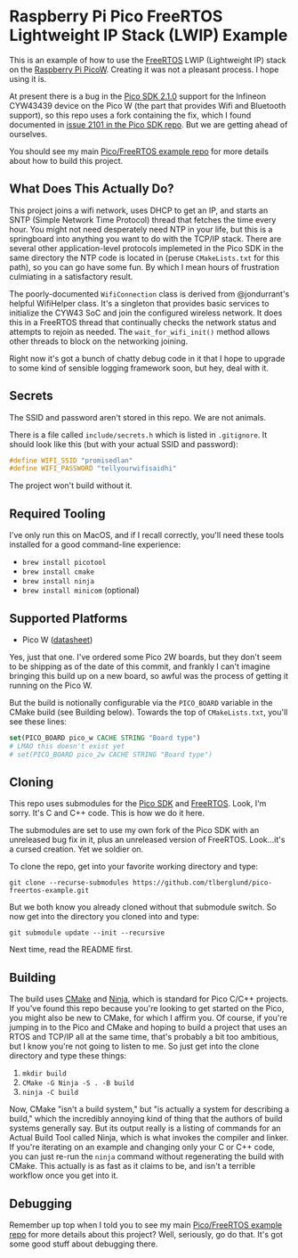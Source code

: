 # Raspberry Pi Pico FreeRTOS Lightweight IP Stack (LWIP) Example

This is an example of how to use the [FreeRTOS](https://www.freertos.org/) LWIP (Lightweight IP) stack on the [Raspberry Pi PicoW](https://www.raspberrypi.com/products/raspberry-pi-pico/). Creating it was not a pleasant process. I hope using it is.

At present there is a bug in the [Pico SDK 2.1.0](https://github.com/raspberrypi/pico-sdk) support for the Infineon CYW43439 device on the Pico W (the part that provides Wifi and Bluetooth support), so this repo uses a fork containing the fix, which I found documented in [issue 2101 in the Pico SDK repo](https://github.com/raspberrypi/pico-sdk/issues/2101). But we are getting ahead of ourselves.

You should see my main [Pico/FreeRTOS example repo](https://github.com/tlberglund/pico-freertos-example) for more details about how to build this project.

## What Does This Actually Do?

This project joins a wifi network, uses DHCP to get an IP, and starts an SNTP (Simple Network Time Protocol) thread that fetches the time every hour. You might not need desperately need NTP in your life, but this is a springboard into anything you want to do with the TCP/IP stack. There are several other application-level protocols implemeted in the Pico SDK in the same directory the NTP code is located in (peruse `CMakeLists.txt` for this path), so you can go have some fun. By which I mean hours of frustration culmiating in a satisfactory result.

The poorly-documented `WifiConnection` class is derived from @jondurrant's helpful WifiHelper class. It's a singleton that provides basic services to initialize the CYW43 SoC and join the configured wireless network. It does this in a FreeRTOS thread that continually checks the network status and attempts to rejoin as needed. The `wait_for_wifi_init()` method allows other threads to block on the networking joining.

Right now it's got a bunch of chatty debug code in it that I hope to upgrade to some kind of sensible logging framework soon, but hey, deal with it.

## Secrets

The SSID and password aren't stored in this repo. We are not animals.

There is a file called `include/secrets.h` which is listed in `.gitignore`. It
should look like this (but with your actual SSID and password):

```C
#define WIFI_SSID "promisedlan"
#define WIFI_PASSWORD "tellyourwifisaidhi"
```

The project won't build without it.

## Required Tooling

I've only run this on MacOS, and if I recall correctly, you'll need these tools
installed for a good command-line experience:

* `brew install picotool`
* `brew install cmake`
* `brew install ninja`
* `brew install minicom` (optional)


## Supported Platforms

* Pico W ([datasheet](https://datasheets.raspberrypi.com/picow/pico-w-datasheet.pdf))

Yes, just that one. I've ordered some Pico 2W boards, but they don't seem to be
shipping as of the date of this commit, and frankly I can't imagine bringing
this build up on a new board, so awful was the process of getting it running on
the Pico W.

But the build is notionally configurable via the `PICO_BOARD` variable in the
CMake build (see Building below). Towards the top of `CMakeLists.txt`, you'll
see these lines:

```CMake
set(PICO_BOARD pico_w CACHE STRING "Board type")
# LMAO this doesn't exist yet
# set(PICO_BOARD pico_2w CACHE STRING "Board type")
```

## Cloning

This repo uses submodules for the [Pico SDK](https://github.com/raspberrypi/pico-sdk) and
[FreeRTOS](https://github.com/FreeRTOS/FreeRTOS-Kernel). Look, I'm sorry. It's C
and C++ code. This is how we do it here.

The submodules are set to use my own fork of the Pico SDK with an unreleased bug
fix in it, plus an unreleased version of FreeRTOS. Look...it's a cursed
creation. Yet we soldier on.

To clone the repo, get into your favorite working directory and type:

`git clone --recurse-submodules https://github.com/tlberglund/pico-freertos-example.git`

But we both know you already cloned without that submodule switch. So now get
into the directory you cloned into and type:

`git submodule update --init --recursive`

Next time, read the README first.

## Building

The build uses [CMake](https://cmake.org) and [Ninja](https://ninja-build.org/),
which is standard for Pico C/C++ projects. If you've found this repo because
you're looking to get started on the Pico, you might also be new to CMake, for
which I affirm you. Of course, if you're jumping in to the Pico and CMake and
hoping to build a project that uses an RTOS and TCP/IP all at the same time,
that's probably a bit too ambitious, but I know you're not going to listen to
me. So just get into the clone directory and type these things:

1. `mkdir build`
2. `CMake -G Ninja -S . -B build`
3. `ninja -C build`

Now, CMake "isn't a build system," but "is actually a system for describing a
build," which the incredibly annoying kind of thing that the authors of build
systems generally say. But its output really is a listing of commands for an
Actual Build Tool called Ninja, which is what invokes the compiler and linker.
If you're iterating on an example and changing only your C or C++ code, you can
just re-run the `ninja` command without regenerating the build with CMake. This
actually is as fast as it claims to be, and isn't a terrible workflow once you
get into it.

## Debugging

Remember up top when I told you to see my main [Pico/FreeRTOS example
repo](https://github.com/tlberglund/pico-freertos-example) for more details
about this project? Well, seriously, go do that. It's got some good stuff about
debugging there.
